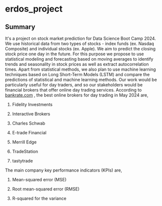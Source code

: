 # erdos_project

## Summary
It's a project on stock market prediction for Data Science Boot Camp 2024.
We use historical data from two types of stocks - index funds (ex. Nasdaq Composite) and individual stocks (ex. Apple). We aim to predict the closing stock price one day in the future. For this purpose we propose to use statistical modeling and forecasting based on moving averages to identify trends and seasonality in stock prices as well as extract autocorrelation times. Apart from statistical methods, we also plan to use machine learning techniques based on Long Short-Term Models (LSTM) and compare the predictions of statistical and machine learning methods. 
Our work would be particularly useful for day traders, and so our stakeholders would be financial brokers that offer online day trading services. According to [bankrate.com](https://www.bankrate.com/investing/best-online-brokers-for-day-trading/) , the best online brokers for day trading in May 2024 are,

1. Fidelity Investments

2. Interactive Brokers

3. Charles Schwab

4. E-trade Financial

5. Merrill Edge

6. TradeStation

7. tastytrade

The main company key performance indicators (KPIs) are,

1. Mean-squared error (MSE)

2. Root mean-squared error (RMSE)

3. R-squared for the variance
